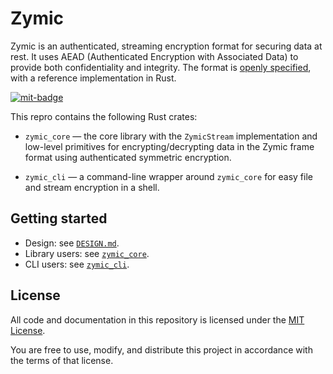 # Zymic

Zymic is an authenticated, streaming encryption format for securing
data at rest.  It uses AEAD (Authenticated Encryption with Associated
Data) to provide both confidentiality and integrity. The format is
[openly specified](./DESIGN.md), with a reference implementation in
Rust.

[![mit-badge][mit-badge]][mit-url]

[mit-badge]: https://img.shields.io/badge/license-MIT-blue.svg
[mit-url]: https://github.com/dpottavio/zymic/blob/main/LICENSE

This repro contains the following Rust crates:

- `zymic_core` — the core library with the `ZymicStream`
  implementation and low-level primitives for encrypting/decrypting
  data in the Zymic frame format using authenticated symmetric
  encryption.

- `zymic_cli` — a command-line wrapper around `zymic_core` for easy
  file and stream encryption in a shell.

## Getting started

- Design: see [`DESIGN.md`](./DESIGN.md).
- Library users: see [`zymic_core`](./core/README.md).
- CLI users: see [`zymic_cli`](./cli/README.md).

## License

All code and documentation in this repository is licensed under the
[MIT License](https://opensource.org/license/MIT).

You are free to use, modify, and distribute this project in accordance
with the terms of that license.
